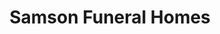 ---
title: "Samson Funeral Homes"
url: /general-trias/samson-funeral-homes/
shop: funeral directors
---